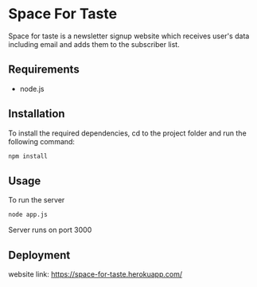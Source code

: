 # Space For Taste
Space for taste is a newsletter signup website which receives user's data including email and adds them to the subscriber list.

## Requirements
* node.js

## Installation
To install the required dependencies, cd to the project folder and run the following command:
```bash
npm install
```

## Usage
To run the server
```bash
node app.js
```
Server runs on port 3000

## Deployment
website link: https://space-for-taste.herokuapp.com/ 
